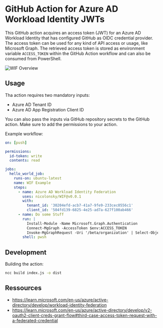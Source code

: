 # GitHub Action for Azure AD Workload Identity JWTs

This GitHub action acquires an access token (JWT) for an Azure AD Workload Identity that has configured GitHub as OIDC credential provider.
The access token can be used for any kind of API access or usage, like Microsoft Graph. The retrieved access token is stored as environment variable `ACCESS_TOKEN` within the GitHub Action workflow and can also be consumed from PowerShell.

![WIF Overview](https://learn.microsoft.com/en-us/azure/active-directory/develop/media/workload-identity-federation/workflow.svg)

## Usage

Tha action requires two mandatory inputs:

* Azure AD Tenant ID
* Azure AD App Registration Client ID

You can also pass the inputs via GitHub repository secrets to the GitHub action.
Make sure to add the permissions to your action.

Example workflow:

```yaml
on: [push]

permissions:
  id-token: write
  contents: read

jobs:
  hello_world_job:
    runs-on: ubuntu-latest
    name: WIF Example
    steps:
      - name: Azure AD Workload Identity Federation
        uses: nicolonsky/WIF@v0.0.1
        with:
          tenant_id: '30204efd-acb7-41a7-9fe9-233cec0556c1'
          client_id: '504fd139-6825-4e25-ad7a-627f100ab466'
      - name: Do some Stuff
        run: |
          Install-Module -Name Microsoft.Graph.Authentication
          Connect-MgGraph -AccessToken $env:ACCESS_TOKEN
          Invoke-MgGraphRequest -Uri '/beta/organization' | Select-Object -ExpandProperty value
        shell: pwsh
```

## Development

Building the action:

```bash
ncc build index.js -o dist
```

## Ressources

* <https://learn.microsoft.com/en-us/azure/active-directory/develop/workload-identity-federation>
* <https://learn.microsoft.com/en-us/azure/active-directory/develop/v2-oauth2-client-creds-grant-flow#third-case-access-token-request-with-a-federated-credential>
